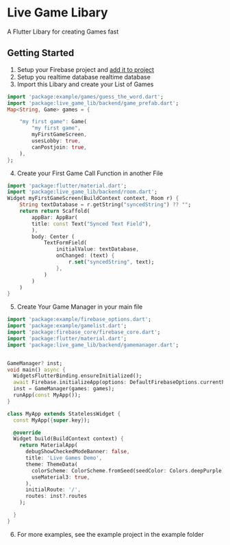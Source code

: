 # Live Game Libary
A Flutter Libary for creating Games fast 

## Getting Started

1. Setup your Firebase project and [add it to project ](https://firebase.google.com/docs/database/android/start?hl=de)
2. Setup you realtime database realtime database
3. Import this Libary and create your List of Games
```dart
import 'package:example/games/guess_the_word.dart';
import 'package:live_game_lib/backend/game_prefab.dart';
Map<String, Game> games = {

    "my first game": Game(
        "my first game",
        myFirstGameScreen,
        usesLobby: true,
        canPostjoin: true,
    ),
};
```
4. Create your First Game Call Function in another File
```dart
import 'package:flutter/material.dart';
import 'package:live_game_lib/backend/room.dart';
Widget myFirstGameScreen(BuildContext context, Room r) {
    String textDatabase = r.getString("syncedString") ?? "";
    return return Scaffold(
        appBar: AppBar(
        title: const Text("Synced Text Field"),
        ),
        body: Center (
            TextFormField(
                initialValue: textDatabase,
                onChanged: (text) {
                    r.set("syncedString", text);
                },
            )
        )   
    )
}
```

5. Create Your Game Manager in your main file
```dart
import 'package:example/firebase_options.dart';
import 'package:example/gamelist.dart';
import 'package:firebase_core/firebase_core.dart';
import 'package:flutter/material.dart';
import 'package:live_game_lib/backend/gamemanager.dart';


GameManager? inst;
void main() async {
  WidgetsFlutterBinding.ensureInitialized();
  await Firebase.initializeApp(options: DefaultFirebaseOptions.currentPlatform);
  inst = GameManager(games: games);
  runApp(const MyApp());
}

class MyApp extends StatelessWidget {
  const MyApp({super.key});

  @override
  Widget build(BuildContext context) {
    return MaterialApp(
      debugShowCheckedModeBanner: false,
      title: 'Live Games Demo',
      theme: ThemeData(
        colorScheme: ColorScheme.fromSeed(seedColor: Colors.deepPurple),
        useMaterial3: true,
      ),
      initialRoute: '/',
      routes: inst?.routes
    );

  }
}
```


6. For more examples, see the example project in the example folder
